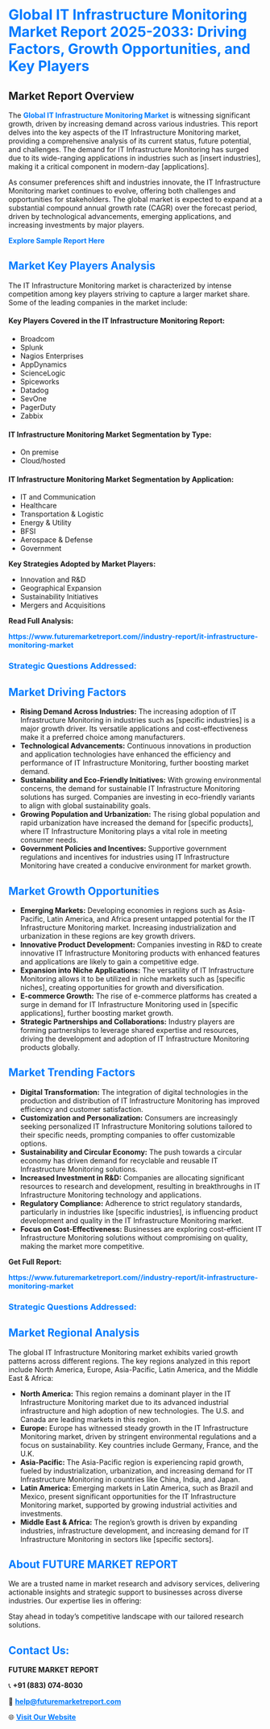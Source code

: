 <h1 style="color: #007BFF;">Global IT Infrastructure Monitoring Market Report 2025-2033: Driving Factors, Growth Opportunities, and Key Players</h1>

<section id="overview">
<h2>Market Report Overview</h2>
<p>The <a href="https://www.futuremarketreport.com//industry-report/it-infrastructure-monitoring-market" style="color: #007BFF; text-decoration: none;"><strong>Global IT Infrastructure Monitoring Market</strong></a> is witnessing significant growth, driven by increasing demand across various industries. This report delves into the key aspects of the IT Infrastructure Monitoring market, providing a comprehensive analysis of its current status, future potential, and challenges. The demand for IT Infrastructure Monitoring has surged due to its wide-ranging applications in industries such as [insert industries], making it a critical component in modern-day [applications].</p>
<p>As consumer preferences shift and industries innovate, the IT Infrastructure Monitoring market continues to evolve, offering both challenges and opportunities for stakeholders. The global market is expected to expand at a substantial compound annual growth rate (CAGR) over the forecast period, driven by technological advancements, emerging applications, and increasing investments by major players.</p>
</section>

<section id="overview">
<p><a href="https://www.futuremarketreport.com//request-sample/reportId=46631" style="color: #007BFF; text-decoration: none;"><strong>Explore Sample Report Here</strong></a></p>
</section>

<section id="key-players">
<h2 style="color: #007BFF;">Market Key Players Analysis</h2>
<p>The IT Infrastructure Monitoring market is characterized by intense competition among key players striving to capture a larger market share. Some of the leading companies in the market include:</p>
<h4>Key Players Covered in the IT Infrastructure Monitoring Report:</h4>
<ul><li>Broadcom</li><li>Splunk</li><li>Nagios Enterprises</li><li>AppDynamics</li><li>ScienceLogic</li><li>Spiceworks</li><li>Datadog</li><li>SevOne</li><li>PagerDuty</li><li>Zabbix</li></ul>
<h4>IT Infrastructure Monitoring Market Segmentation by Type:</h4>
<ul><li>On premise</li><li>Cloud/hosted</li></ul>

<h4>IT Infrastructure Monitoring Market Segmentation by Application:</h4>
<ul><li>IT and Communication</li><li>Healthcare</li><li>Transportation &amp; Logistic</li><li>Energy &amp; Utility</li><li>BFSI</li><li>Aerospace &amp; Defense</li><li>Government</li></ul>
<p><strong>Key Strategies Adopted by Market Players:</strong></p>
<ul>
<li>Innovation and R&D</li>
<li>Geographical Expansion</li>
<li>Sustainability Initiatives</li>
<li>Mergers and Acquisitions</li>
</ul>
</section>

<section>
<p><strong>Read Full Analysis: </strong></p><a href="https://www.futuremarketreport.com//industry-report/it-infrastructure-monitoring-market" style="color: #007BFF; text-decoration: none;"><strong>https://www.futuremarketreport.com//industry-report/it-infrastructure-monitoring-market</strong></a>
<h3 style="color: #007BFF;">Strategic Questions Addressed:</h3>
</section>

<section id="driving-factors">
<h2 style="color: #007BFF;">Market Driving Factors</h2>
<ul>
<li><strong>Rising Demand Across Industries:</strong> The increasing adoption of IT Infrastructure Monitoring in industries such as [specific industries] is a major growth driver. Its versatile applications and cost-effectiveness make it a preferred choice among manufacturers.</li>
<li><strong>Technological Advancements:</strong> Continuous innovations in production and application technologies have enhanced the efficiency and performance of IT Infrastructure Monitoring, further boosting market demand.</li>
<li><strong>Sustainability and Eco-Friendly Initiatives:</strong> With growing environmental concerns, the demand for sustainable IT Infrastructure Monitoring solutions has surged. Companies are investing in eco-friendly variants to align with global sustainability goals.</li>
<li><strong>Growing Population and Urbanization:</strong> The rising global population and rapid urbanization have increased the demand for [specific products], where IT Infrastructure Monitoring plays a vital role in meeting consumer needs.</li>
<li><strong>Government Policies and Incentives:</strong> Supportive government regulations and incentives for industries using IT Infrastructure Monitoring have created a conducive environment for market growth.</li>
</ul>
</section>

<section id="growth-opportunities">
<h2 style="color: #007BFF;">Market Growth Opportunities</h2>
<ul>
<li><strong>Emerging Markets:</strong> Developing economies in regions such as Asia-Pacific, Latin America, and Africa present untapped potential for the IT Infrastructure Monitoring market. Increasing industrialization and urbanization in these regions are key growth drivers.</li>
<li><strong>Innovative Product Development:</strong> Companies investing in R&D to create innovative IT Infrastructure Monitoring products with enhanced features and applications are likely to gain a competitive edge.</li>
<li><strong>Expansion into Niche Applications:</strong> The versatility of IT Infrastructure Monitoring allows it to be utilized in niche markets such as [specific niches], creating opportunities for growth and diversification.</li>
<li><strong>E-commerce Growth:</strong> The rise of e-commerce platforms has created a surge in demand for IT Infrastructure Monitoring used in [specific applications], further boosting market growth.</li>
<li><strong>Strategic Partnerships and Collaborations:</strong> Industry players are forming partnerships to leverage shared expertise and resources, driving the development and adoption of IT Infrastructure Monitoring products globally.</li>
</ul>
</section>

<section id="trending-factors">
<h2 style="color: #007BFF;">Market Trending Factors</h2>
<ul>
<li><strong>Digital Transformation:</strong> The integration of digital technologies in the production and distribution of IT Infrastructure Monitoring has improved efficiency and customer satisfaction.</li>
<li><strong>Customization and Personalization:</strong> Consumers are increasingly seeking personalized IT Infrastructure Monitoring solutions tailored to their specific needs, prompting companies to offer customizable options.</li>
<li><strong>Sustainability and Circular Economy:</strong> The push towards a circular economy has driven demand for recyclable and reusable IT Infrastructure Monitoring solutions.</li>
<li><strong>Increased Investment in R&D:</strong> Companies are allocating significant resources to research and development, resulting in breakthroughs in IT Infrastructure Monitoring technology and applications.</li>
<li><strong>Regulatory Compliance:</strong> Adherence to strict regulatory standards, particularly in industries like [specific industries], is influencing product development and quality in the IT Infrastructure Monitoring market.</li>
<li><strong>Focus on Cost-Effectiveness:</strong> Businesses are exploring cost-efficient IT Infrastructure Monitoring solutions without compromising on quality, making the market more competitive.</li>
</ul>
</section>

<section>
<p><strong>Get Full Report: </strong></p><a href="https://www.futuremarketreport.com//industry-report/it-infrastructure-monitoring-market" style="color: #007BFF; text-decoration: none;"><strong>https://www.futuremarketreport.com//industry-report/it-infrastructure-monitoring-market</strong></a>
<h3 style="color: #007BFF;">Strategic Questions Addressed:</h3>
</section>


<section id="regional-analysis">
<h2 style="color: #007BFF;">Market Regional Analysis</h2>
<p>The global IT Infrastructure Monitoring market exhibits varied growth patterns across different regions. The key regions analyzed in this report include North America, Europe, Asia-Pacific, Latin America, and the Middle East & Africa:</p>
<ul>
<li><strong>North America:</strong> This region remains a dominant player in the IT Infrastructure Monitoring market due to its advanced industrial infrastructure and high adoption of new technologies. The U.S. and Canada are leading markets in this region.</li>
<li><strong>Europe:</strong> Europe has witnessed steady growth in the IT Infrastructure Monitoring market, driven by stringent environmental regulations and a focus on sustainability. Key countries include Germany, France, and the U.K.</li>
<li><strong>Asia-Pacific:</strong> The Asia-Pacific region is experiencing rapid growth, fueled by industrialization, urbanization, and increasing demand for IT Infrastructure Monitoring in countries like China, India, and Japan.</li>
<li><strong>Latin America:</strong> Emerging markets in Latin America, such as Brazil and Mexico, present significant opportunities for the IT Infrastructure Monitoring market, supported by growing industrial activities and investments.</li>
<li><strong>Middle East & Africa:</strong> The region’s growth is driven by expanding industries, infrastructure development, and increasing demand for IT Infrastructure Monitoring in sectors like [specific sectors].</li>
</ul>
</section>

<footer>
<h2 style="color: #007BFF;">About FUTURE MARKET REPORT</h2>
<p>We are a trusted name in market research and advisory services, delivering actionable insights and strategic support to businesses across diverse industries. Our expertise lies in offering:</p>

<p>Stay ahead in today’s competitive landscape with our tailored research solutions.</p>

<h2 style="color: #007BFF;">Contact Us:</h2>
<p><strong>FUTURE MARKET REPORT</strong></p>
<p>📞 <strong>+91 (883) 074-8030</strong></p>
<p>📧 <strong><a href="mailto:help@futuremarketreport.com" style="color: #007BFF;">help@futuremarketreport.com</a></strong></p>
<p>🌐 <strong><a href="https://www.futuremarketreport.com/" style="color: #007BFF;">Visit Our Website</a></strong></p>
</footer>